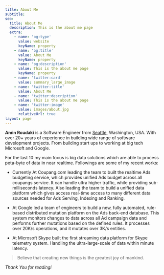 ```yaml
---
title: About Me
subtitle: 
seo:
  title: About Me
  description: This is the about me page
  extra:
    - name: 'og:type'
      value: website
      keyName: property
    - name: 'og:title'
      value: About Me
      keyName: property
    - name: 'og:description'
      value: This is the about me page
      keyName: property
    - name: 'twitter:card'
      value: summary_large_image
    - name: 'twitter:title'
      value: About Me
    - name: 'twitter:description'
      value: This is the about me page
    - name: 'twitter:image'
      value: images/about.jpg
      relativeUrl: true
layout: page
---
```


**Amin Roudaki** is a Software Engineer from [Seattle](https://en.wikipedia.org/wiki/Seattle), Washington, USA. With over 20+ years of experience in building wide range of software development projects. From building start ups to working at big tech Microsoft and Google.

For the last 10 my main focus is big data solutions which are able to process peta-byte of data in near realtime. Followings are some of my recent works:

- Currently At Coupang.com leading the team to built the realtime Ads budgeting service, which provides unified Ads budget across all coupangs service. It can handle ultra higher traffic, while providing sub-milliseconds latency. Also leading the team to build a unified data platform which gives access real-time access to many different data sources needed for Ads Serving, Indexing and Ranking.

- At Google led a team of engineers to build a new, fully automated, rule-based distributed mutation platform on the Ads back-end database. This system monitors changes to data across all Ad campaign data and performs further mutations based on the defined rules. It processes over 20K/s operations, and it mutates over 3K/s entities. 

- At Microsoft Skype built the first streaming data platform for Skype telemetry system. Handling the ultra-large-scale of data within minute latency. 

> Believe that creating new things is the greatest joy of mankind. 

*Thank You for reading!*
